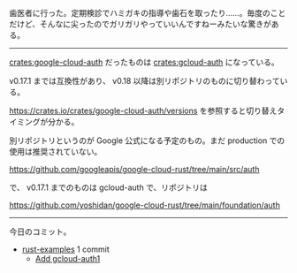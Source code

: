 歯医者に行った。定期検診でハミガキの指導や歯石を取ったり……。毎度のことだけど、そんなに尖ったのでガリガリやっていいんですねーみたいな驚きがある。

---

[crates:google-cloud-auth] だったものは [crates:gcloud-auth] になっている。

v0.17.1 までは互換性があり、 v0.18 以降は別リポジトリのものに切り替わっている。

<https://crates.io/crates/google-cloud-auth/versions> を参照すると切り替えタイミングが分かる。

別リポジトリというのが Google 公式になる予定のもの。まだ production での使用は推奨されていない。

<https://github.com/googleapis/google-cloud-rust/tree/main/src/auth>

で、 v0.17.1 までのものは gcloud-auth で、リポジトリは

<https://github.com/yoshidan/google-cloud-rust/tree/main/foundation/auth>

---

今日のコミット。

- [rust-examples](https://github.com/bouzuya/rust-examples) 1 commit
  - [Add gcloud-auth1](https://github.com/bouzuya/rust-examples/commit/c400d81048765c970ec6e574ece3d5ab1aef739f)

[crates:gcloud-auth]: https://crates.io/crates/gcloud-auth
[crates:google-cloud-auth]: https://crates.io/crates/google-cloud-auth
